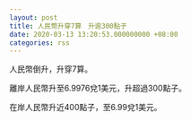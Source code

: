 ```yaml
---
layout: post
title: 人民幣升穿7算　升逾300點子
date: 2020-03-13 13:20:53.000000000 +08:00
categories: rss
---
```


人民幣倒升，升穿7算。

離岸人民幣升至6.9976兌1美元，升超過300點子。

在岸人民幣升近400點子，至6.99兌1美元。

